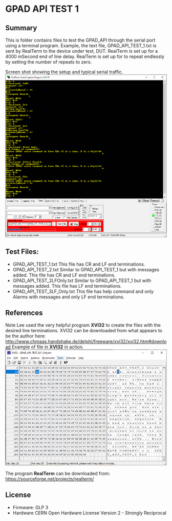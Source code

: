 # GPAD API TEST 1

## Summary
This is folder contains files to test the GPAD_API through the serial port using a terminal program.
Example, the text file, GPAD_API_TEST_1.txt is sent by RealTerm to the device under test, DUT.
RealTerm is set up for a 4000 mSecond end of line delay.
RealTerm is set up for to repeat endlessly by setting the number of repeats to zero.

Screen shot showing the setup and typical serial traffic.
![ScreenShotTest1.gif](ScreenShotTest1.gif)

## Test Files:
* GPAD_API_TEST_1.txt  This file has CR and LF end terminations.
* GPAD_API_TEST_2.txt Similar to GPAD_API_TEST_1 but with messages added. This file has CR and LF end terminations.
* GPAD_API_TEST_2LFOnly.txt Similar to GPAD_API_TEST_1 but with messages added. This file has LF end terminations.
* GPAD_API_TEST_3LF_Only.txt This file has help command and only Alarms with messages and only LF end terminations.

## References
Note Lee used the very helpful program **XVI32** to create the files with the desired line terminations.
XVI32 can be downloaded from what appears to be the author here: http://www.chmaas.handshake.de/delphi/freeware/xvi32/xvi32.htm#download
Example of file in **XVI32** in action.
![XVI32Example.gif](XVI32Example.gif)

The program **RealTerm** can be downloaded from: https://sourceforge.net/projects/realterm/

## License

* Firmware: GLP 3
* Hardware CERN Open Hardware License Version 2 - Strongly Reciprocal
